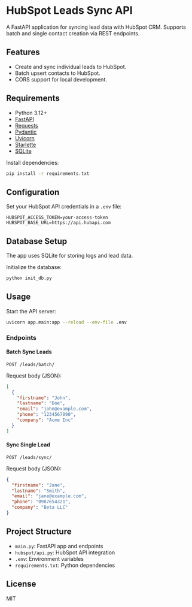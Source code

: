 # HubSpot Leads Sync API

A FastAPI application for syncing lead data with HubSpot CRM. Supports batch and single contact creation via REST endpoints.

## Features

- Create and sync individual leads to HubSpot.
- Batch upsert contacts to HubSpot.
- CORS support for local development.

## Requirements

- Python 3.12+
- [FastAPI](https://fastapi.tiangolo.com/)
- [Requests](https://docs.python-requests.org/)
- [Pydantic](https://docs.pydantic.dev/)
- [Uvicorn](https://www.uvicorn.org/)
- [Starlette](https://www.starlette.io/)
- [SQLite](https://www.sqlite.org/index.html)

Install dependencies:

```sh
pip install -r requirements.txt
```

## Configuration

Set your HubSpot API credentials in a `.env` file:

```
HUBSPOT_ACCESS_TOKEN=your-access-token
HUBSPOT_BASE_URL=https://api.hubapi.com
```

## Database Setup

The app uses SQLite for storing logs and lead data.

Initialize the database:

```sh
python init_db.py
```

## Usage

Start the API server:

```sh
uvicorn app.main:app --reload --env-file .env
```

### Endpoints

#### Batch Sync Leads

`POST /leads/batch/`

Request body (JSON):

```json
[
  {
    "firstname": "John",
    "lastname": "Doe",
    "email": "john@example.com",
    "phone": "1234567890",
    "company": "Acme Inc"
  }
]
```

#### Sync Single Lead

`POST /leads/sync/`

Request body (JSON):

```json
{
  "firstname": "Jane",
  "lastname": "Smith",
  "email": "jane@example.com",
  "phone": "0987654321",
  "company": "Beta LLC"
}
```

## Project Structure

- `main.py`: FastAPI app and endpoints
- `hubspot/api.py`: HubSpot API integration
- `.env`: Environment variables
- `requirements.txt`: Python dependencies

## License

MIT
